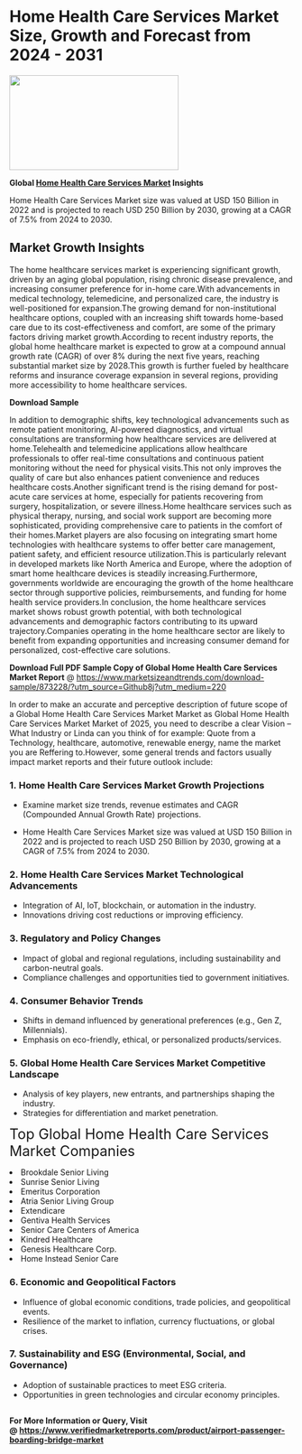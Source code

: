 <H1>Home Health Care Services Market Size, Growth and Forecast from 2024 - 2031</H1><img class="aligncenter size-medium wp-image-584254" src="https://thirdeyenews.in/wp-content/uploads/2024/09/Global-Market-Research-300x168.jpeg" alt="" width="300" height="168" /><p><strong>Global&nbsp;<a href="https://www.marketsizeandtrends.com/download-sample/873228/?utm_source=Github8j?utm_medium=220">Home Health Care Services Market</a> Insights</strong></p><p>Home Health Care Services Market size was valued at USD 150 Billion in 2022 and is projected to reach USD 250 Billion by 2030, growing at a CAGR of 7.5% from 2024 to 2030.</p><p><h2>Market Growth Insights</h2> <p>The home healthcare services market is experiencing significant growth, driven by an aging global population, rising chronic disease prevalence, and increasing consumer preference for in-home care.With advancements in medical technology, telemedicine, and personalized care, the industry is well-positioned for expansion.The growing demand for non-institutional healthcare options, coupled with an increasing shift towards home-based care due to its cost-effectiveness and comfort, are some of the primary factors driving market growth.According to recent industry reports, the global home healthcare market is expected to grow at a compound annual growth rate (CAGR) of over 8% during the next five years, reaching substantial market size by 2028.This growth is further fueled by healthcare reforms and insurance coverage expansion in several regions, providing more accessibility to home healthcare services.</p> <p><strong>Download Sample</strong></p> <p>In addition to demographic shifts, key technological advancements such as remote patient monitoring, AI-powered diagnostics, and virtual consultations are transforming how healthcare services are delivered at home.Telehealth and telemedicine applications allow healthcare professionals to offer real-time consultations and continuous patient monitoring without the need for physical visits.This not only improves the quality of care but also enhances patient convenience and reduces healthcare costs.Another significant trend is the rising demand for post-acute care services at home, especially for patients recovering from surgery, hospitalization, or severe illness.Home healthcare services such as physical therapy, nursing, and social work support are becoming more sophisticated, providing comprehensive care to patients in the comfort of their homes.Market players are also focusing on integrating smart home technologies with healthcare systems to offer better care management, patient safety, and efficient resource utilization.This is particularly relevant in developed markets like North America and Europe, where the adoption of smart home healthcare devices is steadily increasing.Furthermore, governments worldwide are encouraging the growth of the home healthcare sector through supportive policies, reimbursements, and funding for home health service providers.In conclusion, the home healthcare services market shows robust growth potential, with both technological advancements and demographic factors contributing to its upward trajectory.Companies operating in the home healthcare sector are likely to benefit from expanding opportunities and increasing consumer demand for personalized, cost-effective care solutions.<p><span class=""><strong>Download Full PDF Sample Copy of Global Home Health Care Services Market Report</strong> @ <a href="https://www.marketsizeandtrends.com/download-sample/873228/?utm_source=Github8j?utm_medium=220" target="_blank">https://www.marketsizeandtrends.com/download-sample/873228/?utm_source=Github8j?utm_medium=220</a></span></p><p>In order to make an accurate and perceptive description of future scope of a Global&nbsp;Home Health Care Services Market Market as Global&nbsp;Home Health Care Services Market Market of 2025, you need to describe a clear Vision &ndash; What Industry or Linda can you think of for example: Quote from a Technology, healthcare, automotive, renewable energy, name the market you are Reffering to.However, some general trends and factors usually impact market reports and their future outlook include:</p><h3>1.&nbsp;<strong>Home Health Care Services Market Growth Projections</strong></h3><ul><li>Examine market size trends, revenue estimates and CAGR (Compounded Annual Growth Rate) projections.</li><li><p>Home Health Care Services Market size was valued at USD 150 Billion in 2022 and is projected to reach USD 250 Billion by 2030, growing at a CAGR of 7.5% from 2024 to 2030.</p></li></ul><h3>2.&nbsp;<strong>Home Health Care Services Market Technological Advancements</strong></h3><ul><li>Integration of AI, IoT, blockchain, or automation in the industry.</li><li>Innovations driving cost reductions or improving efficiency.</li></ul><h3>3.&nbsp;<strong>Regulatory and Policy Changes</strong></h3><ul><li>Impact of global and regional regulations, including sustainability and carbon-neutral goals.</li><li>Compliance challenges and opportunities tied to government initiatives.</li></ul><h3>4.&nbsp;<strong>Consumer Behavior Trends</strong></h3><ul><li>Shifts in demand influenced by generational preferences (e.g., Gen Z, Millennials).</li><li>Emphasis on eco-friendly, ethical, or personalized products/services.</li></ul><h3>5.&nbsp;<strong>Global Home Health Care Services Market Competitive Landscape</strong></h3><ul><li>Analysis of key players, new entrants, and partnerships shaping the industry.</li><li>Strategies for differentiation and market penetration.</li></ul><p data-pm-slice="1 1 []"><span style="color: inherit; font-family: inherit; font-size: 25px;">Top Global Home Health Care Services Market Companies</span></p><div class="" data-test-id=""><p><li>Brookdale Senior Living</li><li> Sunrise Senior Living</li><li> Emeritus Corporation</li><li> Atria Senior Living Group</li><li> Extendicare</li><li> Gentiva Health Services</li><li> Senior Care Centers of America</li><li> Kindred Healthcare</li><li> Genesis Healthcare Corp.</li><li> Home Instead Senior Care</li></p></div><h3>6.&nbsp;<strong>Economic and Geopolitical Factors</strong></h3><ul><li>Influence of global economic conditions, trade policies, and geopolitical events.</li><li>Resilience of the market to inflation, currency fluctuations, or global crises.</li></ul><h3>7.&nbsp;<strong>Sustainability and ESG (Environmental, Social, and Governance)</strong></h3><ul><li>Adoption of sustainable practices to meet ESG criteria.</li><li>Opportunities in green technologies and circular economy principles.</li></ul><h2><strong style="font-size: 14px;">For More Information or Query, Visit @&nbsp;</strong><a style="background-color: #ffffff; font-size: 14px;" href="https://www.marketsizeandtrends.com/report/home-health-care-services-market/" target="_blank">https://www.verifiedmarketreports.com/product/airport-passenger-boarding-bridge-market</a></h2>